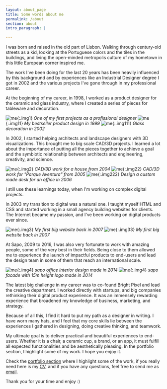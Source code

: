 ```yaml
---
layout: about_page
title: Some words about me
permalink: /about
section: about
intro_paragraph: |
 
---
```

I was born and raised in the old part of Lisbon. Walking through century-old streets as a kid, looking at the Portuguese colors and the tiles in the buildings, and living the open-minded metropolis culture of my hometown in this little European corner inspired me.

The work I've been doing for the last 20 years has been heavily influenced by this background and by experiences like an Industrial Designer degree I got in 2002 and the various projects I've gone through in my professional career.

At the beginning of my career, in 1998, I worked as a product designer for the ceramic and glass industry, where I created a series of pieces for tableware and decoration.

![me](/assets/img/work/various/glass_vase.jpg){:.img1} *One of my first projects as a profissional designer*
![me](/assets/img/work/various/glass_jars.jpg){:.img11} *My bestseller product design in 1999*
![me](/assets/img/work/various/glass_decoration2.jpg){:.img111} *Glass decoration in 2002*

In 2002, I started helping architects and landscape designers with 3D visualizations. This brought me to big scale CAD/3D projects. I learned a lot about the importance of putting all the pieces together to achieve a goal and the symbiotic relationship between architects and engineering, creativity, and science.

![me](/assets/img/work/various/house_in_caxias.jpg){:.img2} *CAD/3D work for a house from 2004*
![me](/assets/img/work/various/parque_aventura.jpg){:.img22} *CAD/3D work for "Parque Aventura" from 2005*
![me](/assets/img/work/various/work_desk.jpg){:.img222} *Design a custom made desk for an office in 2006*

I still use these learnings today, when I'm working on complex digital projects.

In 2003 my transition to digital was a natural one. I taught myself HTML and CSS and started working in a small agency building websites for clients. The Internet became my passion, and I've been working on digital products ever since.

![me](/assets/img/work/various/jular2.png){:.img3} *My first big website back in 2007*
![me](/assets/img/work/various/lugar_ao_sal.gif){:.img33} *My first big website back in 2007*

At Sapo, 2009 to 2016, I was also very fortunate to work with amazing people, some of the very best in their fields. Being close to them allowed me to experience the launch of impactful products to end-users and lead the design team in some of them that reach an international scale.

![me](/assets/img/work/various/sapo.jpg){:.img4} *sapo office interior design made in 2014*
![me](/assets/img/work/various/sapo2.jpg){:.img4} *sapo facade with 15m height logo made in 2014*

The latest big challenge in my career was to co-found Bright Pixel and lead the creative department. I worked directly with startups, and big companies rethinking their digital product experience. It was an immensely rewarding experience that broadened my knowledge of business, marketing, and strategy. 

Because of all this, I find it hard to put my path as a designer in writing. I have worn many hats, and I feel that my core skills lie between the experiences I gathered in designing, doing creative thinking, and teamwork.

My ultimate goal is to deliver practical and beautiful experiences to end-users. Whether it is a chair, a ceramic cup, a brand, or an app, it must fulfill all expected functionalities and be aesthetically pleasing. In the portfolio section, I highlight some of my work. I hope you enjoy it. 

Check the [portfolio section](portfolio) where I highlight some of the work, if you really need here is my [CV](assets/cv.pdf), and if you have any questions, feel free to send me as [email](mailto:mail@nloureiro.com).

Thank you for your time and enjoy :)

